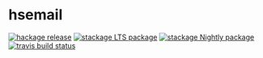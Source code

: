 hsemail
=======

[![hackage release](https://img.shields.io/hackage/v/hsemail.svg?label=hackage)](http://hackage.haskell.org/package/hsemail)
[![stackage LTS package](http://stackage.org/package/hsemail/badge/lts)](http://stackage.org/lts/package/hsemail)
[![stackage Nightly package](http://stackage.org/package/hsemail/badge/nightly)](http://stackage.org/nightly/package/hsemail)
[![travis build status](https://img.shields.io/travis/peti/hsemail/master.svg?label=travis+build)](https://travis-ci.org/peti/hsemail)
